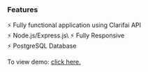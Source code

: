### Features

⚡️ Fully functional application using Clarifai API\
⚡️ Node.js/Express.js\ 
⚡️ Fully Responsive\
⚡️ PostgreSQL Database

To view demo: [click here.](https://face-recog-application.herokuapp.com/)